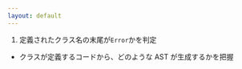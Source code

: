 ```yaml
---
layout: default
---
```


<style scoped>
.slidev-vclick-hidden {
  display: none;
}
</style>

<div class="_bullet">

1. 定義されたクラス名の末尾が`Error`かを判定

<div v-click="1">

* クラスが定義するコードから、どのような AST が生成するかを把握

</div>

</div>

<!-- 
ではさっそく、定義されたクラス名の末尾が`Error`かを判定する実装を行います。  

[click] この実装を行うためには、クラスを定義するコードから、どのような AST が生成するかを把握する必要があります。  
そのため、`NotExistsError`という名前のクラスを定義した時の AST を見てみます。
-->